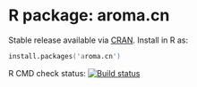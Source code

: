 # R package: aroma.cn

Stable release available via [CRAN](http://cran.r-project.org/package=aroma.cn).  Install in R as:

```s
install.packages('aroma.cn')
```

R CMD check status: <a href="https://travis-ci.org/HenrikBengtsson/aroma.cn"><img src="https://travis-ci.org/HenrikBengtsson/aroma.cn.svg?branch=master" alt="Build status"></a>
